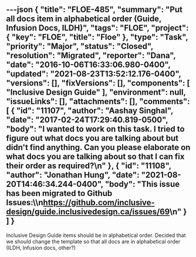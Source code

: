 ---json
{
  "title": "FLOE-485",
  "summary": "Put all docs item in alphabetical order (Guide, Infusion Docs, ILDH)",
  "tags": "FLOE",
  "project": {
    "key": "FLOE",
    "title": "Floe"
  },
  "type": "Task",
  "priority": "Major",
  "status": "Closed",
  "resolution": "Migrated",
  "reporter": "Dana",
  "date": "2016-10-06T16:33:06.980-0400",
  "updated": "2021-08-23T13:52:12.176-0400",
  "versions": [],
  "fixVersions": [],
  "components": [
    "Inclusive Design Guide"
  ],
  "environment": null,
  "issueLinks": [],
  "attachments": [],
  "comments": [
    {
      "id": "11107",
      "author": "Aashay Singhal",
      "date": "2017-02-24T17:29:40.819-0500",
      "body": "I wanted to work on this task. I tried to figure out what docs you are talking about but didn't find anything. Can you please elaborate on what docs you are talking about so that I can fix their order as required?\n"
    },
    {
      "id": "11108",
      "author": "Jonathan Hung",
      "date": "2021-08-20T14:46:34.244-0400",
      "body": "This issue has been migrated to Github Issues:\\\n<https://github.com/inclusive-design/guide.inclusivedesign.ca/issues/69>\n"
    }
  ]
}
---
Inclusive Design Guide items should be in alphabetical order. Decided that we should change the template so that all docs are in alphabetical order (ILDH, Infusion docs, other?)

        
